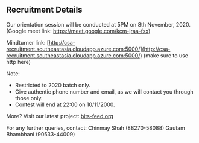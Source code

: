 ## Recruitment Details

Our orientation session will be conducted at 5PM on 8th November, 2020. (Google meet link: https://meet.google.com/kcm-jraa-fsx)

Mindturner link: [http://csa-recruitment.southeastasia.cloudapp.azure.com:5000/](http://csa-recruitment.southeastasia.cloudapp.azure.com:5000/)
(make sure to use http here)      


Note: 
- Restricted to 2020 batch only. 
- Give authentic phone number and email, as we will contact you through those only.
- Contest will end at 22:00 on 10/11/2000.


More?
Visit our latest project: [bits-feed.org](https://bits-feed.org)


For any further queries, contact:
Chinmay Shah (88270-58088)
Gautam Bhambhani (90533-44009)
